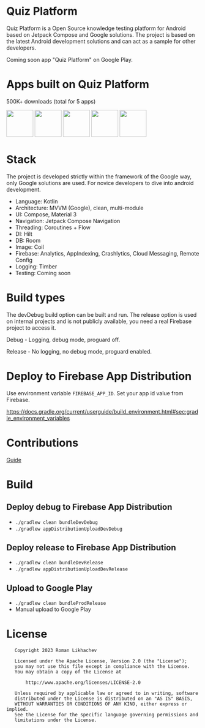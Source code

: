Quiz Platform
=============

Quiz Platform is a Open Source knowledge testing platform for Android based on Jetpack Compose and
Google solutions. The project is based on the latest Android development solutions and can act as a
sample for other developers.

Coming soon app "Quiz Platform" on Google Play.

# Apps built on Quiz Platform

500K+ downloads (total for 5 apps)

<a href="https://play.google.com/store/apps/details?id=com.yugyd.biologyquiz"><img src="https://play.google.com/intl/en_us/badges/static/images/badges/en_badge_web_generic.png" height="70"></a>
<a href="https://play.google.com/store/apps/details?id=com.yugyd.russianhistoryquiz"><img src="https://play.google.com/intl/en_us/badges/static/images/badges/en_badge_web_generic.png" height="70"></a>
<a href="https://play.google.com/store/apps/details?id=com.yugyd.sociologyquiz"><img src="https://play.google.com/intl/en_us/badges/static/images/badges/en_badge_web_generic.png" height="70"></a>
<a href="https://play.google.com/store/apps/details?id=com.yugyd.geographyquiz"><img src="https://play.google.com/intl/en_us/badges/static/images/badges/en_badge_web_generic.png" height="70"></a>
<a href="https://play.google.com/store/apps/details?id=com.yugyd.russianlanguagequiz"><img src="https://play.google.com/intl/en_us/badges/static/images/badges/en_badge_web_generic.png" height="70"></a>

# Stack

The project is developed strictly within the framework of the Google way, only Google solutions are
used. For novice developers to dive into android development.

* Language: Kotlin
* Architecture: MVVM (Google), clean, multi-module
* UI: Compose, Material 3
* Navigation: Jetpack Compose Navigation
* Threading: Coroutines + Flow
* DI: Hilt
* DB: Room
* Image: Coil
* Firebase: Analytics, AppIndexing, Crashlytics, Cloud Messaging, Remote Config
* Logging: Timber
* Testing: Coming soon

# Build types

The devDebug build option can be built and run. The release option is used on internal projects and
is not publicly available, you need a real Firebase project to access it.

Debug - Logging, debug mode, proguard off.

Release - No logging, no debug mode, proguard enabled.

# Deploy to Firebase App Distribution

Use environment variable `FIREBASE_APP_ID`. Set your app id value from Firebase.

https://docs.gradle.org/current/userguide/build_environment.html#sec:gradle_environment_variables

# Contributions

[Guide](docs/CONTRIBUTION.md)

# Build

## Deploy debug to Firebase App Distribution

- `./gradlew clean bundleDevDebug`
- `./gradlew appDistributionUploadDevDebug`

## Deploy release to Firebase App Distribution

- `./gradlew clean bundleDevRelease`
- `./gradlew appDistributionUploadDevRelease`

## Upload to Google Play

- `./gradlew clean bundleProdRelease`
- Manual upload to Google Play

# License

```
   Copyright 2023 Roman Likhachev

   Licensed under the Apache License, Version 2.0 (the "License");
   you may not use this file except in compliance with the License.
   You may obtain a copy of the License at

       http://www.apache.org/licenses/LICENSE-2.0

   Unless required by applicable law or agreed to in writing, software
   distributed under the License is distributed on an "AS IS" BASIS,
   WITHOUT WARRANTIES OR CONDITIONS OF ANY KIND, either express or implied.
   See the License for the specific language governing permissions and
   limitations under the License.
```
